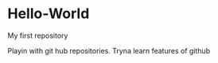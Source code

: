 # Hello-World
My first repository

Playin with git hub repositories.
Tryna learn features of github
